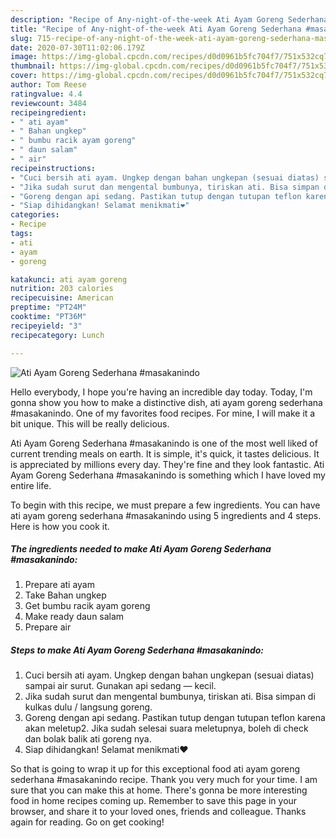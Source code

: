 ```yaml
---
description: "Recipe of Any-night-of-the-week Ati Ayam Goreng Sederhana #masakanindo"
title: "Recipe of Any-night-of-the-week Ati Ayam Goreng Sederhana #masakanindo"
slug: 715-recipe-of-any-night-of-the-week-ati-ayam-goreng-sederhana-masakanindo
date: 2020-07-30T11:02:06.179Z
image: https://img-global.cpcdn.com/recipes/d0d0961b5fc704f7/751x532cq70/ati-ayam-goreng-sederhana-masakanindo-foto-resep-utama.jpg
thumbnail: https://img-global.cpcdn.com/recipes/d0d0961b5fc704f7/751x532cq70/ati-ayam-goreng-sederhana-masakanindo-foto-resep-utama.jpg
cover: https://img-global.cpcdn.com/recipes/d0d0961b5fc704f7/751x532cq70/ati-ayam-goreng-sederhana-masakanindo-foto-resep-utama.jpg
author: Tom Reese
ratingvalue: 4.4
reviewcount: 3484
recipeingredient:
- " ati ayam"
- " Bahan ungkep"
- " bumbu racik ayam goreng"
- " daun salam"
- " air"
recipeinstructions:
- "Cuci bersih ati ayam. Ungkep dengan bahan ungkepan (sesuai diatas) sampai air surut. Gunakan api sedang — kecil."
- "Jika sudah surut dan mengental bumbunya, tiriskan ati. Bisa simpan di kulkas dulu / langsung goreng."
- "Goreng dengan api sedang. Pastikan tutup dengan tutupan teflon karena akan meletup2. Jika sudah selesai suara meletupnya, boleh di check dan bolak balik ati goreng nya."
- "Siap dihidangkan! Selamat menikmati❤"
categories:
- Recipe
tags:
- ati
- ayam
- goreng

katakunci: ati ayam goreng 
nutrition: 203 calories
recipecuisine: American
preptime: "PT24M"
cooktime: "PT36M"
recipeyield: "3"
recipecategory: Lunch

---
```



![Ati Ayam Goreng Sederhana #masakanindo](https://img-global.cpcdn.com/recipes/d0d0961b5fc704f7/751x532cq70/ati-ayam-goreng-sederhana-masakanindo-foto-resep-utama.jpg)

Hello everybody, I hope you're having an incredible day today. Today, I'm gonna show you how to make a distinctive dish, ati ayam goreng sederhana #masakanindo. One of my favorites food recipes. For mine, I will make it a bit unique. This will be really delicious.

Ati Ayam Goreng Sederhana #masakanindo is one of the most well liked of current trending meals on earth. It is simple, it's quick, it tastes delicious. It is appreciated by millions every day. They're fine and they look fantastic. Ati Ayam Goreng Sederhana #masakanindo is something which I have loved my entire life.




To begin with this recipe, we must prepare a few ingredients. You can have ati ayam goreng sederhana #masakanindo using 5 ingredients and 4 steps. Here is how you cook it.

<!--inarticleads1-->

##### The ingredients needed to make Ati Ayam Goreng Sederhana #masakanindo:

1. Prepare  ati ayam
1. Take  Bahan ungkep
1. Get  bumbu racik ayam goreng
1. Make ready  daun salam
1. Prepare  air




<!--inarticleads2-->

##### Steps to make Ati Ayam Goreng Sederhana #masakanindo:

1. Cuci bersih ati ayam. Ungkep dengan bahan ungkepan (sesuai diatas) sampai air surut. Gunakan api sedang — kecil.
1. Jika sudah surut dan mengental bumbunya, tiriskan ati. Bisa simpan di kulkas dulu / langsung goreng.
1. Goreng dengan api sedang. Pastikan tutup dengan tutupan teflon karena akan meletup2. Jika sudah selesai suara meletupnya, boleh di check dan bolak balik ati goreng nya.
1. Siap dihidangkan! Selamat menikmati❤




So that is going to wrap it up for this exceptional food ati ayam goreng sederhana #masakanindo recipe. Thank you very much for your time. I am sure that you can make this at home. There's gonna be more interesting food in home recipes coming up. Remember to save this page in your browser, and share it to your loved ones, friends and colleague. Thanks again for reading. Go on get cooking!
